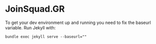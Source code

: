 # JoinSquad.GR



To get your dev environment up and running you need to fix the baseurl variable. Run Jekyll with:

```
bundle exec jekyll serve --baseurl=""
```
